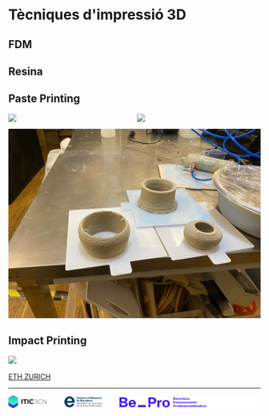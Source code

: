 # Tècniques d'impressió 3D

## FDM

## Resina



## Paste Printing

<div style="display: flex; gap: 10px;">
  <img src="IMG/MATERIALS/CLAY_1.gif" width="49%" />
  <img src="IMG/MATERIALS/CLAY_2.gif" width="49%" />
</div>


![](./IMG/MATERIALS/CLAY.jpeg)

## Impact Printing

![](./IMG/TÈCNIQUES/impact.jpg)

[ETH ZURICH](https://dfab.ch/news/impact-printing-wins-3d-pioneers-challenge)


---
<p align="left">
  <img alt="Light" src="../IMG/LOGOS/logoITICBCN.png" width="15%">
&nbsp; &nbsp; &nbsp; &nbsp;
  <img alt="Dark" src="../IMG/LOGOS/logo_CEB.png" width="15%">
&nbsp; &nbsp; &nbsp; &nbsp;
  <img alt="Dark" src="../IMG/LOGOS/footer-logos-white.svg" width="55%">
</p>